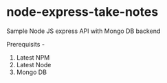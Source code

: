 # node-express-take-notes
Sample Node JS express API with Mongo DB backend

Prerequisits - 

1. Latest NPM
2. Latest Node
3. Mongo DB
